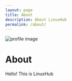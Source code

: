```yaml
---
layout: page
title: About
description: About LinuxHub
permalink: /about/
---
```


<img class="img-rounded" src="https://linuxhub.ml/assets/img/site-logo.png" alt="profile image">

# About
Hello!
This is LinuxHub
